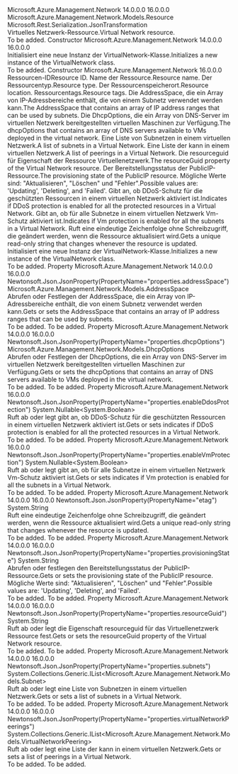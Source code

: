 <Type Name="VirtualNetwork" FullName="Microsoft.Azure.Management.Network.Models.VirtualNetwork">
  <TypeSignature Language="C#" Value="public class VirtualNetwork : Microsoft.Azure.Management.Network.Models.Resource" />
  <TypeSignature Language="ILAsm" Value=".class public auto ansi beforefieldinit VirtualNetwork extends Microsoft.Azure.Management.Network.Models.Resource" />
  <TypeSignature Language="DocId" Value="T:Microsoft.Azure.Management.Network.Models.VirtualNetwork" />
  <TypeSignature Language="VB.NET" Value="Public Class VirtualNetwork&#xA;Inherits Resource" />
  <TypeSignature Language="F#" Value="type VirtualNetwork = class&#xA;    inherit Resource" />
  <AssemblyInfo>
    <AssemblyName>Microsoft.Azure.Management.Network</AssemblyName>
    <AssemblyVersion>14.0.0.0</AssemblyVersion>
    <AssemblyVersion>16.0.0.0</AssemblyVersion>
  </AssemblyInfo>
  <Base>
    <BaseTypeName>Microsoft.Azure.Management.Network.Models.Resource</BaseTypeName>
  </Base>
  <Interfaces />
  <Attributes>
    <Attribute>
      <AttributeName>Microsoft.Rest.Serialization.JsonTransformation</AttributeName>
    </Attribute>
  </Attributes>
  <Docs>
    <summary>
            <span data-ttu-id="ccf55-101">Virtuelles Netzwerk-Ressource.</span><span class="sxs-lookup"><span data-stu-id="ccf55-101">Virtual Network resource.</span></span>
            </summary>
    <remarks>To be added.</remarks>
  </Docs>
  <Members>
    <Member MemberName=".ctor">
      <MemberSignature Language="C#" Value="public VirtualNetwork ();" />
      <MemberSignature Language="ILAsm" Value=".method public hidebysig specialname rtspecialname instance void .ctor() cil managed" />
      <MemberSignature Language="DocId" Value="M:Microsoft.Azure.Management.Network.Models.VirtualNetwork.#ctor" />
      <MemberSignature Language="VB.NET" Value="Public Sub New ()" />
      <MemberType>Constructor</MemberType>
      <AssemblyInfo>
        <AssemblyName>Microsoft.Azure.Management.Network</AssemblyName>
        <AssemblyVersion>14.0.0.0</AssemblyVersion>
        <AssemblyVersion>16.0.0.0</AssemblyVersion>
      </AssemblyInfo>
      <Parameters />
      <Docs>
        <summary>
            <span data-ttu-id="ccf55-102">Initialisiert eine neue Instanz der VirtualNetwork-Klasse.</span><span class="sxs-lookup"><span data-stu-id="ccf55-102">Initializes a new instance of the VirtualNetwork class.</span></span>
            </summary>
        <remarks>To be added.</remarks>
      </Docs>
    </Member>
    <Member MemberName=".ctor">
      <MemberSignature Language="C#" Value="public VirtualNetwork (string id = null, string name = null, string type = null, string location = null, System.Collections.Generic.IDictionary&lt;string,string&gt; tags = null, Microsoft.Azure.Management.Network.Models.AddressSpace addressSpace = null, Microsoft.Azure.Management.Network.Models.DhcpOptions dhcpOptions = null, System.Collections.Generic.IList&lt;Microsoft.Azure.Management.Network.Models.Subnet&gt; subnets = null, System.Collections.Generic.IList&lt;Microsoft.Azure.Management.Network.Models.VirtualNetworkPeering&gt; virtualNetworkPeerings = null, string resourceGuid = null, string provisioningState = null, Nullable&lt;bool&gt; enableDdosProtection = null, Nullable&lt;bool&gt; enableVmProtection = null, string etag = null);" />
      <MemberSignature Language="ILAsm" Value=".method public hidebysig specialname rtspecialname instance void .ctor(string id, string name, string type, string location, class System.Collections.Generic.IDictionary`2&lt;string, string&gt; tags, class Microsoft.Azure.Management.Network.Models.AddressSpace addressSpace, class Microsoft.Azure.Management.Network.Models.DhcpOptions dhcpOptions, class System.Collections.Generic.IList`1&lt;class Microsoft.Azure.Management.Network.Models.Subnet&gt; subnets, class System.Collections.Generic.IList`1&lt;class Microsoft.Azure.Management.Network.Models.VirtualNetworkPeering&gt; virtualNetworkPeerings, string resourceGuid, string provisioningState, valuetype System.Nullable`1&lt;bool&gt; enableDdosProtection, valuetype System.Nullable`1&lt;bool&gt; enableVmProtection, string etag) cil managed" />
      <MemberSignature Language="DocId" Value="M:Microsoft.Azure.Management.Network.Models.VirtualNetwork.#ctor(System.String,System.String,System.String,System.String,System.Collections.Generic.IDictionary{System.String,System.String},Microsoft.Azure.Management.Network.Models.AddressSpace,Microsoft.Azure.Management.Network.Models.DhcpOptions,System.Collections.Generic.IList{Microsoft.Azure.Management.Network.Models.Subnet},System.Collections.Generic.IList{Microsoft.Azure.Management.Network.Models.VirtualNetworkPeering},System.String,System.String,System.Nullable{System.Boolean},System.Nullable{System.Boolean},System.String)" />
      <MemberSignature Language="F#" Value="new Microsoft.Azure.Management.Network.Models.VirtualNetwork : string * string * string * string * System.Collections.Generic.IDictionary&lt;string, string&gt; * Microsoft.Azure.Management.Network.Models.AddressSpace * Microsoft.Azure.Management.Network.Models.DhcpOptions * System.Collections.Generic.IList&lt;Microsoft.Azure.Management.Network.Models.Subnet&gt; * System.Collections.Generic.IList&lt;Microsoft.Azure.Management.Network.Models.VirtualNetworkPeering&gt; * string * string * Nullable&lt;bool&gt; * Nullable&lt;bool&gt; * string -&gt; Microsoft.Azure.Management.Network.Models.VirtualNetwork" Usage="new Microsoft.Azure.Management.Network.Models.VirtualNetwork (id, name, type, location, tags, addressSpace, dhcpOptions, subnets, virtualNetworkPeerings, resourceGuid, provisioningState, enableDdosProtection, enableVmProtection, etag)" />
      <MemberType>Constructor</MemberType>
      <AssemblyInfo>
        <AssemblyName>Microsoft.Azure.Management.Network</AssemblyName>
        <AssemblyVersion>16.0.0.0</AssemblyVersion>
      </AssemblyInfo>
      <Parameters>
        <Parameter Name="id" Type="System.String" />
        <Parameter Name="name" Type="System.String" />
        <Parameter Name="type" Type="System.String" />
        <Parameter Name="location" Type="System.String" />
        <Parameter Name="tags" Type="System.Collections.Generic.IDictionary&lt;System.String,System.String&gt;" />
        <Parameter Name="addressSpace" Type="Microsoft.Azure.Management.Network.Models.AddressSpace" />
        <Parameter Name="dhcpOptions" Type="Microsoft.Azure.Management.Network.Models.DhcpOptions" />
        <Parameter Name="subnets" Type="System.Collections.Generic.IList&lt;Microsoft.Azure.Management.Network.Models.Subnet&gt;" />
        <Parameter Name="virtualNetworkPeerings" Type="System.Collections.Generic.IList&lt;Microsoft.Azure.Management.Network.Models.VirtualNetworkPeering&gt;" />
        <Parameter Name="resourceGuid" Type="System.String" />
        <Parameter Name="provisioningState" Type="System.String" />
        <Parameter Name="enableDdosProtection" Type="System.Nullable&lt;System.Boolean&gt;" />
        <Parameter Name="enableVmProtection" Type="System.Nullable&lt;System.Boolean&gt;" />
        <Parameter Name="etag" Type="System.String" />
      </Parameters>
      <Docs>
        <param name="id"><span data-ttu-id="ccf55-103">Ressourcen-ID</span><span class="sxs-lookup"><span data-stu-id="ccf55-103">Resource ID.</span></span></param>
        <param name="name"><span data-ttu-id="ccf55-104">Name der Ressource.</span><span class="sxs-lookup"><span data-stu-id="ccf55-104">Resource name.</span></span></param>
        <param name="type"><span data-ttu-id="ccf55-105">Der Ressourcentyp.</span><span class="sxs-lookup"><span data-stu-id="ccf55-105">Resource type.</span></span></param>
        <param name="location"><span data-ttu-id="ccf55-106">Der Ressourcenspeicherort.</span><span class="sxs-lookup"><span data-stu-id="ccf55-106">Resource location.</span></span></param>
        <param name="tags"><span data-ttu-id="ccf55-107">Ressourcentags.</span><span class="sxs-lookup"><span data-stu-id="ccf55-107">Resource tags.</span></span></param>
        <param name="addressSpace"><span data-ttu-id="ccf55-108">Die AddressSpace, die ein Array von IP-Adressbereiche enthält, die von einem Subnetz verwendet werden kann.</span><span class="sxs-lookup"><span data-stu-id="ccf55-108">The AddressSpace that contains an array of IP address ranges that can be used by subnets.</span></span></param>
        <param name="dhcpOptions"><span data-ttu-id="ccf55-109">Die DhcpOptions, die ein Array von DNS-Server im virtuellen Netzwerk bereitgestellten virtuellen Maschinen zur Verfügung.</span><span class="sxs-lookup"><span data-stu-id="ccf55-109">The dhcpOptions that contains an array of DNS servers available to VMs deployed in the virtual network.</span></span></param>
        <param name="subnets"><span data-ttu-id="ccf55-110">Eine Liste von Subnetzen in einem virtuellen Netzwerk.</span><span class="sxs-lookup"><span data-stu-id="ccf55-110">A list of subnets in a Virtual Network.</span></span></param>
        <param name="virtualNetworkPeerings"><span data-ttu-id="ccf55-111">Eine Liste der kann in einem virtuellen Netzwerk.</span><span class="sxs-lookup"><span data-stu-id="ccf55-111">A list of peerings in a Virtual Network.</span></span></param>
        <param name="resourceGuid"><span data-ttu-id="ccf55-112">Die resourceguid für Eigenschaft der Ressource Virtuellenetzwerk.</span><span class="sxs-lookup"><span data-stu-id="ccf55-112">The resourceGuid property of the Virtual Network resource.</span></span></param>
        <param name="provisioningState"><span data-ttu-id="ccf55-113">Der Bereitstellungsstatus der PublicIP-Ressource.</span><span class="sxs-lookup"><span data-stu-id="ccf55-113">The provisioning state of the PublicIP resource.</span></span> <span data-ttu-id="ccf55-114">Mögliche Werte sind: "Aktualisieren", "Löschen" und "Fehler".</span><span class="sxs-lookup"><span data-stu-id="ccf55-114">Possible values are: 'Updating', 'Deleting', and 'Failed'.</span></span></param>
        <param name="enableDdosProtection"><span data-ttu-id="ccf55-115">Gibt an, ob DDoS-Schutz für die geschützten Ressourcen in einem virtuellen Netzwerk aktiviert ist.</span><span class="sxs-lookup"><span data-stu-id="ccf55-115">Indicates if DDoS protection is enabled for all the protected resources in a Virtual Network.</span></span></param>
        <param name="enableVmProtection"><span data-ttu-id="ccf55-116">Gibt an, ob für alle Subnetze in einem virtuellen Netzwerk Vm-Schutz aktiviert ist.</span><span class="sxs-lookup"><span data-stu-id="ccf55-116">Indicates if Vm protection is enabled for all the subnets in a Virtual Network.</span></span></param>
        <param name="etag"><span data-ttu-id="ccf55-117">Ruft eine eindeutige Zeichenfolge ohne Schreibzugriff, die geändert werden, wenn die Ressource aktualisiert wird.</span><span class="sxs-lookup"><span data-stu-id="ccf55-117">Gets a unique read-only string that changes whenever the resource is updated.</span></span></param>
        <summary>
            <span data-ttu-id="ccf55-118">Initialisiert eine neue Instanz der VirtualNetwork-Klasse.</span><span class="sxs-lookup"><span data-stu-id="ccf55-118">Initializes a new instance of the VirtualNetwork class.</span></span>
            </summary>
        <remarks>To be added.</remarks>
      </Docs>
    </Member>
    <Member MemberName="AddressSpace">
      <MemberSignature Language="C#" Value="public Microsoft.Azure.Management.Network.Models.AddressSpace AddressSpace { get; set; }" />
      <MemberSignature Language="ILAsm" Value=".property instance class Microsoft.Azure.Management.Network.Models.AddressSpace AddressSpace" />
      <MemberSignature Language="DocId" Value="P:Microsoft.Azure.Management.Network.Models.VirtualNetwork.AddressSpace" />
      <MemberSignature Language="VB.NET" Value="Public Property AddressSpace As AddressSpace" />
      <MemberSignature Language="F#" Value="member this.AddressSpace : Microsoft.Azure.Management.Network.Models.AddressSpace with get, set" Usage="Microsoft.Azure.Management.Network.Models.VirtualNetwork.AddressSpace" />
      <MemberType>Property</MemberType>
      <AssemblyInfo>
        <AssemblyName>Microsoft.Azure.Management.Network</AssemblyName>
        <AssemblyVersion>14.0.0.0</AssemblyVersion>
        <AssemblyVersion>16.0.0.0</AssemblyVersion>
      </AssemblyInfo>
      <Attributes>
        <Attribute>
          <AttributeName>Newtonsoft.Json.JsonProperty(PropertyName="properties.addressSpace")</AttributeName>
        </Attribute>
      </Attributes>
      <ReturnValue>
        <ReturnType>Microsoft.Azure.Management.Network.Models.AddressSpace</ReturnType>
      </ReturnValue>
      <Docs>
        <summary>
            <span data-ttu-id="ccf55-119">Abrufen oder Festlegen der AddressSpace, die ein Array von IP-Adressbereiche enthält, die von einem Subnetz verwendet werden kann.</span><span class="sxs-lookup"><span data-stu-id="ccf55-119">Gets or sets the AddressSpace that contains an array of IP address ranges that can be used by subnets.</span></span>
            </summary>
        <value>To be added.</value>
        <remarks>To be added.</remarks>
      </Docs>
    </Member>
    <Member MemberName="DhcpOptions">
      <MemberSignature Language="C#" Value="public Microsoft.Azure.Management.Network.Models.DhcpOptions DhcpOptions { get; set; }" />
      <MemberSignature Language="ILAsm" Value=".property instance class Microsoft.Azure.Management.Network.Models.DhcpOptions DhcpOptions" />
      <MemberSignature Language="DocId" Value="P:Microsoft.Azure.Management.Network.Models.VirtualNetwork.DhcpOptions" />
      <MemberSignature Language="VB.NET" Value="Public Property DhcpOptions As DhcpOptions" />
      <MemberSignature Language="F#" Value="member this.DhcpOptions : Microsoft.Azure.Management.Network.Models.DhcpOptions with get, set" Usage="Microsoft.Azure.Management.Network.Models.VirtualNetwork.DhcpOptions" />
      <MemberType>Property</MemberType>
      <AssemblyInfo>
        <AssemblyName>Microsoft.Azure.Management.Network</AssemblyName>
        <AssemblyVersion>14.0.0.0</AssemblyVersion>
        <AssemblyVersion>16.0.0.0</AssemblyVersion>
      </AssemblyInfo>
      <Attributes>
        <Attribute>
          <AttributeName>Newtonsoft.Json.JsonProperty(PropertyName="properties.dhcpOptions")</AttributeName>
        </Attribute>
      </Attributes>
      <ReturnValue>
        <ReturnType>Microsoft.Azure.Management.Network.Models.DhcpOptions</ReturnType>
      </ReturnValue>
      <Docs>
        <summary>
            <span data-ttu-id="ccf55-120">Abrufen oder Festlegen der DhcpOptions, die ein Array von DNS-Server im virtuellen Netzwerk bereitgestellten virtuellen Maschinen zur Verfügung.</span><span class="sxs-lookup"><span data-stu-id="ccf55-120">Gets or sets the dhcpOptions that contains an array of DNS servers available to VMs deployed in the virtual network.</span></span>
            </summary>
        <value>To be added.</value>
        <remarks>To be added.</remarks>
      </Docs>
    </Member>
    <Member MemberName="EnableDdosProtection">
      <MemberSignature Language="C#" Value="public Nullable&lt;bool&gt; EnableDdosProtection { get; set; }" />
      <MemberSignature Language="ILAsm" Value=".property instance valuetype System.Nullable`1&lt;bool&gt; EnableDdosProtection" />
      <MemberSignature Language="DocId" Value="P:Microsoft.Azure.Management.Network.Models.VirtualNetwork.EnableDdosProtection" />
      <MemberSignature Language="VB.NET" Value="Public Property EnableDdosProtection As Nullable(Of Boolean)" />
      <MemberSignature Language="F#" Value="member this.EnableDdosProtection : Nullable&lt;bool&gt; with get, set" Usage="Microsoft.Azure.Management.Network.Models.VirtualNetwork.EnableDdosProtection" />
      <MemberType>Property</MemberType>
      <AssemblyInfo>
        <AssemblyName>Microsoft.Azure.Management.Network</AssemblyName>
        <AssemblyVersion>16.0.0.0</AssemblyVersion>
      </AssemblyInfo>
      <Attributes>
        <Attribute>
          <AttributeName>Newtonsoft.Json.JsonProperty(PropertyName="properties.enableDdosProtection")</AttributeName>
        </Attribute>
      </Attributes>
      <ReturnValue>
        <ReturnType>System.Nullable&lt;System.Boolean&gt;</ReturnType>
      </ReturnValue>
      <Docs>
        <summary>
            <span data-ttu-id="ccf55-121">Ruft ab oder legt gibt an, ob DDoS-Schutz für die geschützten Ressourcen in einem virtuellen Netzwerk aktiviert ist.</span><span class="sxs-lookup"><span data-stu-id="ccf55-121">Gets or sets indicates if DDoS protection is enabled for all the protected resources in a Virtual Network.</span></span>
            </summary>
        <value>To be added.</value>
        <remarks>To be added.</remarks>
      </Docs>
    </Member>
    <Member MemberName="EnableVmProtection">
      <MemberSignature Language="C#" Value="public Nullable&lt;bool&gt; EnableVmProtection { get; set; }" />
      <MemberSignature Language="ILAsm" Value=".property instance valuetype System.Nullable`1&lt;bool&gt; EnableVmProtection" />
      <MemberSignature Language="DocId" Value="P:Microsoft.Azure.Management.Network.Models.VirtualNetwork.EnableVmProtection" />
      <MemberSignature Language="VB.NET" Value="Public Property EnableVmProtection As Nullable(Of Boolean)" />
      <MemberSignature Language="F#" Value="member this.EnableVmProtection : Nullable&lt;bool&gt; with get, set" Usage="Microsoft.Azure.Management.Network.Models.VirtualNetwork.EnableVmProtection" />
      <MemberType>Property</MemberType>
      <AssemblyInfo>
        <AssemblyName>Microsoft.Azure.Management.Network</AssemblyName>
        <AssemblyVersion>16.0.0.0</AssemblyVersion>
      </AssemblyInfo>
      <Attributes>
        <Attribute>
          <AttributeName>Newtonsoft.Json.JsonProperty(PropertyName="properties.enableVmProtection")</AttributeName>
        </Attribute>
      </Attributes>
      <ReturnValue>
        <ReturnType>System.Nullable&lt;System.Boolean&gt;</ReturnType>
      </ReturnValue>
      <Docs>
        <summary>
            <span data-ttu-id="ccf55-122">Ruft ab oder legt gibt an, ob für alle Subnetze in einem virtuellen Netzwerk Vm-Schutz aktiviert ist.</span><span class="sxs-lookup"><span data-stu-id="ccf55-122">Gets or sets indicates if Vm protection is enabled for all the subnets in a Virtual Network.</span></span>
            </summary>
        <value>To be added.</value>
        <remarks>To be added.</remarks>
      </Docs>
    </Member>
    <Member MemberName="Etag">
      <MemberSignature Language="C#" Value="public string Etag { get; set; }" />
      <MemberSignature Language="ILAsm" Value=".property instance string Etag" />
      <MemberSignature Language="DocId" Value="P:Microsoft.Azure.Management.Network.Models.VirtualNetwork.Etag" />
      <MemberSignature Language="VB.NET" Value="Public Property Etag As String" />
      <MemberSignature Language="F#" Value="member this.Etag : string with get, set" Usage="Microsoft.Azure.Management.Network.Models.VirtualNetwork.Etag" />
      <MemberType>Property</MemberType>
      <AssemblyInfo>
        <AssemblyName>Microsoft.Azure.Management.Network</AssemblyName>
        <AssemblyVersion>14.0.0.0</AssemblyVersion>
        <AssemblyVersion>16.0.0.0</AssemblyVersion>
      </AssemblyInfo>
      <Attributes>
        <Attribute>
          <AttributeName>Newtonsoft.Json.JsonProperty(PropertyName="etag")</AttributeName>
        </Attribute>
      </Attributes>
      <ReturnValue>
        <ReturnType>System.String</ReturnType>
      </ReturnValue>
      <Docs>
        <summary>
            <span data-ttu-id="ccf55-123">Ruft eine eindeutige Zeichenfolge ohne Schreibzugriff, die geändert werden, wenn die Ressource aktualisiert wird.</span><span class="sxs-lookup"><span data-stu-id="ccf55-123">Gets a unique read-only string that changes whenever the resource is updated.</span></span>
            </summary>
        <value>To be added.</value>
        <remarks>To be added.</remarks>
      </Docs>
    </Member>
    <Member MemberName="ProvisioningState">
      <MemberSignature Language="C#" Value="public string ProvisioningState { get; set; }" />
      <MemberSignature Language="ILAsm" Value=".property instance string ProvisioningState" />
      <MemberSignature Language="DocId" Value="P:Microsoft.Azure.Management.Network.Models.VirtualNetwork.ProvisioningState" />
      <MemberSignature Language="VB.NET" Value="Public Property ProvisioningState As String" />
      <MemberSignature Language="F#" Value="member this.ProvisioningState : string with get, set" Usage="Microsoft.Azure.Management.Network.Models.VirtualNetwork.ProvisioningState" />
      <MemberType>Property</MemberType>
      <AssemblyInfo>
        <AssemblyName>Microsoft.Azure.Management.Network</AssemblyName>
        <AssemblyVersion>14.0.0.0</AssemblyVersion>
        <AssemblyVersion>16.0.0.0</AssemblyVersion>
      </AssemblyInfo>
      <Attributes>
        <Attribute>
          <AttributeName>Newtonsoft.Json.JsonProperty(PropertyName="properties.provisioningState")</AttributeName>
        </Attribute>
      </Attributes>
      <ReturnValue>
        <ReturnType>System.String</ReturnType>
      </ReturnValue>
      <Docs>
        <summary>
            <span data-ttu-id="ccf55-124">Abrufen oder festlegen den Bereitstellungsstatus der PublicIP-Ressource.</span><span class="sxs-lookup"><span data-stu-id="ccf55-124">Gets or sets the provisioning state of the PublicIP resource.</span></span>
            <span data-ttu-id="ccf55-125">Mögliche Werte sind: "Aktualisieren", "Löschen" und "Fehler".</span><span class="sxs-lookup"><span data-stu-id="ccf55-125">Possible values are: 'Updating', 'Deleting', and 'Failed'.</span></span>
            </summary>
        <value>To be added.</value>
        <remarks>To be added.</remarks>
      </Docs>
    </Member>
    <Member MemberName="ResourceGuid">
      <MemberSignature Language="C#" Value="public string ResourceGuid { get; set; }" />
      <MemberSignature Language="ILAsm" Value=".property instance string ResourceGuid" />
      <MemberSignature Language="DocId" Value="P:Microsoft.Azure.Management.Network.Models.VirtualNetwork.ResourceGuid" />
      <MemberSignature Language="VB.NET" Value="Public Property ResourceGuid As String" />
      <MemberSignature Language="F#" Value="member this.ResourceGuid : string with get, set" Usage="Microsoft.Azure.Management.Network.Models.VirtualNetwork.ResourceGuid" />
      <MemberType>Property</MemberType>
      <AssemblyInfo>
        <AssemblyName>Microsoft.Azure.Management.Network</AssemblyName>
        <AssemblyVersion>14.0.0.0</AssemblyVersion>
        <AssemblyVersion>16.0.0.0</AssemblyVersion>
      </AssemblyInfo>
      <Attributes>
        <Attribute>
          <AttributeName>Newtonsoft.Json.JsonProperty(PropertyName="properties.resourceGuid")</AttributeName>
        </Attribute>
      </Attributes>
      <ReturnValue>
        <ReturnType>System.String</ReturnType>
      </ReturnValue>
      <Docs>
        <summary>
            <span data-ttu-id="ccf55-126">Ruft ab oder legt die Eigenschaft resourceguid für das Virtuellenetzwerk Ressource fest.</span><span class="sxs-lookup"><span data-stu-id="ccf55-126">Gets or sets the resourceGuid property of the Virtual Network resource.</span></span>
            </summary>
        <value>To be added.</value>
        <remarks>To be added.</remarks>
      </Docs>
    </Member>
    <Member MemberName="Subnets">
      <MemberSignature Language="C#" Value="public System.Collections.Generic.IList&lt;Microsoft.Azure.Management.Network.Models.Subnet&gt; Subnets { get; set; }" />
      <MemberSignature Language="ILAsm" Value=".property instance class System.Collections.Generic.IList`1&lt;class Microsoft.Azure.Management.Network.Models.Subnet&gt; Subnets" />
      <MemberSignature Language="DocId" Value="P:Microsoft.Azure.Management.Network.Models.VirtualNetwork.Subnets" />
      <MemberSignature Language="VB.NET" Value="Public Property Subnets As IList(Of Subnet)" />
      <MemberSignature Language="F#" Value="member this.Subnets : System.Collections.Generic.IList&lt;Microsoft.Azure.Management.Network.Models.Subnet&gt; with get, set" Usage="Microsoft.Azure.Management.Network.Models.VirtualNetwork.Subnets" />
      <MemberType>Property</MemberType>
      <AssemblyInfo>
        <AssemblyName>Microsoft.Azure.Management.Network</AssemblyName>
        <AssemblyVersion>14.0.0.0</AssemblyVersion>
        <AssemblyVersion>16.0.0.0</AssemblyVersion>
      </AssemblyInfo>
      <Attributes>
        <Attribute>
          <AttributeName>Newtonsoft.Json.JsonProperty(PropertyName="properties.subnets")</AttributeName>
        </Attribute>
      </Attributes>
      <ReturnValue>
        <ReturnType>System.Collections.Generic.IList&lt;Microsoft.Azure.Management.Network.Models.Subnet&gt;</ReturnType>
      </ReturnValue>
      <Docs>
        <summary>
            <span data-ttu-id="ccf55-127">Ruft ab oder legt eine Liste von Subnetzen in einem virtuellen Netzwerk.</span><span class="sxs-lookup"><span data-stu-id="ccf55-127">Gets or sets a list of subnets in a Virtual Network.</span></span>
            </summary>
        <value>To be added.</value>
        <remarks>To be added.</remarks>
      </Docs>
    </Member>
    <Member MemberName="VirtualNetworkPeerings">
      <MemberSignature Language="C#" Value="public System.Collections.Generic.IList&lt;Microsoft.Azure.Management.Network.Models.VirtualNetworkPeering&gt; VirtualNetworkPeerings { get; set; }" />
      <MemberSignature Language="ILAsm" Value=".property instance class System.Collections.Generic.IList`1&lt;class Microsoft.Azure.Management.Network.Models.VirtualNetworkPeering&gt; VirtualNetworkPeerings" />
      <MemberSignature Language="DocId" Value="P:Microsoft.Azure.Management.Network.Models.VirtualNetwork.VirtualNetworkPeerings" />
      <MemberSignature Language="VB.NET" Value="Public Property VirtualNetworkPeerings As IList(Of VirtualNetworkPeering)" />
      <MemberSignature Language="F#" Value="member this.VirtualNetworkPeerings : System.Collections.Generic.IList&lt;Microsoft.Azure.Management.Network.Models.VirtualNetworkPeering&gt; with get, set" Usage="Microsoft.Azure.Management.Network.Models.VirtualNetwork.VirtualNetworkPeerings" />
      <MemberType>Property</MemberType>
      <AssemblyInfo>
        <AssemblyName>Microsoft.Azure.Management.Network</AssemblyName>
        <AssemblyVersion>14.0.0.0</AssemblyVersion>
        <AssemblyVersion>16.0.0.0</AssemblyVersion>
      </AssemblyInfo>
      <Attributes>
        <Attribute>
          <AttributeName>Newtonsoft.Json.JsonProperty(PropertyName="properties.virtualNetworkPeerings")</AttributeName>
        </Attribute>
      </Attributes>
      <ReturnValue>
        <ReturnType>System.Collections.Generic.IList&lt;Microsoft.Azure.Management.Network.Models.VirtualNetworkPeering&gt;</ReturnType>
      </ReturnValue>
      <Docs>
        <summary>
            <span data-ttu-id="ccf55-128">Ruft ab oder legt eine Liste der kann in einem virtuellen Netzwerk.</span><span class="sxs-lookup"><span data-stu-id="ccf55-128">Gets or sets a list of peerings in a Virtual Network.</span></span>
            </summary>
        <value>To be added.</value>
        <remarks>To be added.</remarks>
      </Docs>
    </Member>
  </Members>
</Type>